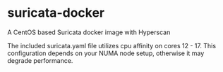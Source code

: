 # suricata-docker
A CentOS based Suricata docker image with Hyperscan

The included suricata.yaml file utilizes cpu affinity on cores 12 - 17. This configuration depends on your NUMA node setup, otherwise it may degrade performance. 
